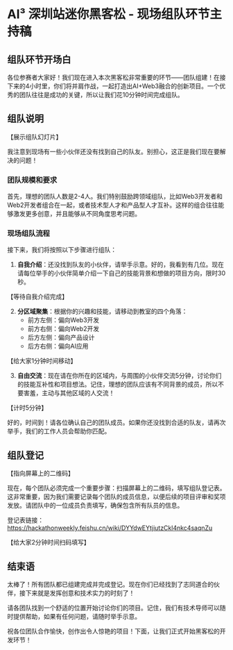  # AI³ 深圳站迷你黑客松 - 现场组队环节主持稿

## 组队环节开场白

各位参赛者大家好！我们现在进入本次黑客松非常重要的环节——团队组建！在接下来的4小时里，你们将并肩作战，一起打造出AI+Web3融合的创新项目。一个优秀的团队往往是成功的关键，所以让我们花10分钟时间完成组队。

## 组队说明

【展示组队幻灯片】

我注意到现场有一些小伙伴还没有找到自己的队友。别担心，这正是我们现在要解决的问题！

### 团队规模和要求

首先，理想的团队人数是2-4人。我们特别鼓励跨领域组队，比如Web3开发者和Web2开发者组合在一起，或者技术型人才和产品型人才互补。这样的组合往往能够激发更多创意，并且能够从不同角度思考问题。

### 现场组队流程

接下来，我们将按照以下步骤进行组队：

1. **自我介绍**：还没找到队友的小伙伴，请举手示意。好的，我看到有几位。现在请每位举手的小伙伴简单介绍一下自己的技能背景和想做的项目方向，限时30秒。

【等待自我介绍完成】

2. **分区域聚集**：根据你的兴趣和技能，请移动到教室的四个角落：
   - 前方左侧：偏向Web3开发
   - 前方右侧：偏向Web2开发
   - 后方左侧：偏向产品设计
   - 后方右侧：偏向AI应用

【给大家1分钟时间移动】

3. **自由交流**：现在请在你所在的区域内，与周围的小伙伴交流5分钟，讨论你们的技能互补性和项目想法。记住，理想的团队应该有不同背景的成员，所以不要害羞，主动与其他区域的人交流！

【计时5分钟】

好的，时间到！请各位确认自己的团队成员。如果你还没找到合适的队友，请再次举手，我们的工作人员会帮助你匹配。

## 组队登记

【指向屏幕上的二维码】

现在，每个团队必须完成一个重要步骤：扫描屏幕上的二维码，填写组队登记表。这非常重要，因为我们需要记录每个团队的成员信息，以便后续的项目评审和奖项发放。请团队中的一位成员负责填写，确保包含所有队员的信息。

登记表链接：https://hackathonweekly.feishu.cn/wiki/DYYdwEYtjiutzCkl4nkc4saqnZu

【给大家2分钟时间扫码填写】

## 结束语

太棒了！所有团队都已组建完成并完成登记。现在你们已经找到了志同道合的伙伴，接下来就是发挥创意和技术实力的时刻了！

请各团队找到一个舒适的位置开始讨论你们的项目。记住，我们有技术导师可以随时提供帮助，如果有任何问题，请随时举手示意。

祝各位团队合作愉快，创作出令人惊艳的项目！下面，让我们正式开始黑客松的开发环节！